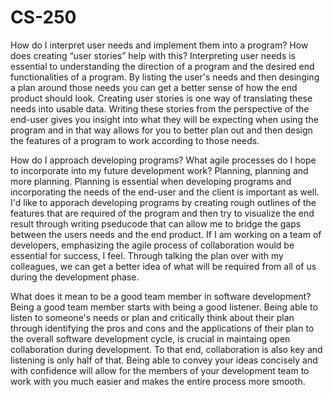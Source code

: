 # CS-250



How do I interpret user needs and implement them into a program? How does creating “user stories” help with this?
Interpreting user needs is essential to understanding the direction of a program and the desired end functionalities of a program. By listing the user's needs and then desinging a plan around those needs you can get a better sense of how the end product should look. Creating user stories is one way of translating these needs into usable data. Writing these stories from the perspective of the end-user gives you insight into what they will be expecting when using the program and in that way allows for you to better plan out and then design the features of a program to work according to those needs.

How do I approach developing programs? What agile processes do I hope to incorporate into my future development work?
Planning, planning and more planning. Planning is essential when developing programs and incorporating the needs of the end-user and the client is important as well. I'd like to apporach developing programs by creating rough outlines of the features that are required of the program and then try to visualize the end result through writing pseducode that can allow me to bridge the gaps between the users needs and the end product. If I am working on a team of developers, emphasizing the agile process of collaboration would be essential for success, I feel. Through talking the plan over with my colleagues, we can get a better idea of what will be required from all of us during the development phase.

What does it mean to be a good team member in software development?
Being a good team member starts with being a good listener. Being able to listen to someone's needs or plan and critically think about their plan through identifying the pros and cons and the applications of their plan to the overall software development cycle, is crucial in maintaing open collaboration during development. To that end, collaboration is also key and listening is only half of that. Being able to convey your ideas concisely and with confidence will allow for the members of your development team to work with you much easier and makes the entire process more smooth.
